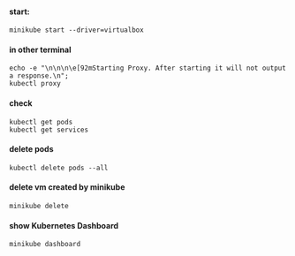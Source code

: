 #### start:
```docker
minikube start --driver=virtualbox
```
#### in other terminal
```docker
echo -e "\n\n\n\e[92mStarting Proxy. After starting it will not output a response.\n"; 
kubectl proxy
```
#### check
```docker
kubectl get pods
kubectl get services
```
#### delete pods
```
kubectl delete pods --all
```
#### delete vm created by minikube
```
minikube delete
```
#### show Kubernetes Dashboard
```
minikube dashboard
```